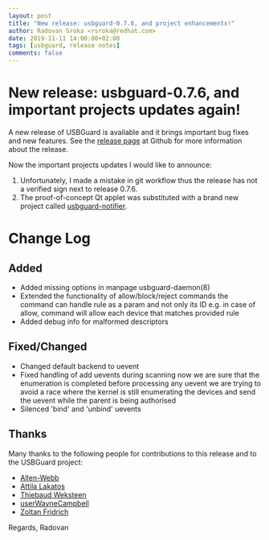 ```yaml
---
layout: post
title: "New release: usbguard-0.7.6, and project enhancements!"
author: Radovan Sroka <rsroka@redhat.com>
date: 2019-11-11 14:00:00+02:00
tags: [usbguard, release notes]
comments: false
---
```


# New release: usbguard-0.7.6, and important projects updates again!

A new release of USBGuard is available and it brings important bug fixes and new features. See the [release page](https://github.com/USBGuard/usbguard/releases/tag/usbguard-0.7.6 "release page") at Github for more information about the release.

Now the important projects updates I would like to announce:
1. Unfortunately, I made a mistake in git workflow thus the release has not a verified sign next to release 0.7.6.
2. The proof-of-concept Qt applet was substituted with a brand new project called [usbguard-notifier](https://github.com/Cropi/usbguard-notifier).

# Change Log
## Added

- Added missing options in manpage usbguard-daemon(8)
- Extended the functionality of allow/block/reject commands the command can handle rule as a param and not only its ID e.g. in case of allow, command will allow each device that matches provided rule
- Added debug info for malformed descriptors

## Fixed/Changed

- Changed default backend to uevent
- Fixed handling of add uevents during scanning now we are sure that the enumeration is completed before processing any uevent we are trying to avoid a race where the kernel is still enumerating the devices and send the uevent while the parent is being authorised
- Silenced 'bind' and 'unbind' uevents

## Thanks

Many thanks to the following people for contributions to this release and to the USBGuard project:

- [Allen-Webb](https://github.com/Allen-Webb)
- [Attila Lakatos](https://github.com/Cropi)
- [Thiebaud Weksteen](https://github.com/tweksteen)
- [userWayneCampbell](https://github.com/userWayneCampbell)
- [Zoltan Fridrich](https://github.com/ZoltanFridrich)


Regards, Radovan
